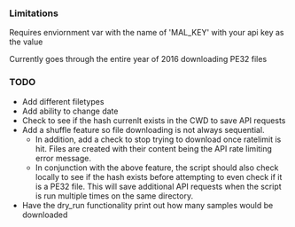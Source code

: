 ### Limitations
Requires enviornment var with the name of 'MAL_KEY' with your api key as the value

Currently goes through the entire year of 2016 downloading PE32 files

### TODO
* Add different filetypes
* Add ability to change date
* Check to see if the hash currenlt exists in the CWD to save API requests
* Add a shuffle feature so file downloading is not always sequential.
  * In addition, add a check to stop trying to download once ratelimit is hit. Files are created with their content being the API rate limiting error message.
  * In conjunction with the above feature, the script should also check locally to see if the hash exists before attempting to even check if it is a PE32 file. This will save additional API requests when the script is run multiple times on the same directory.
* Have the dry_run functionality print out how many samples would be downloaded
